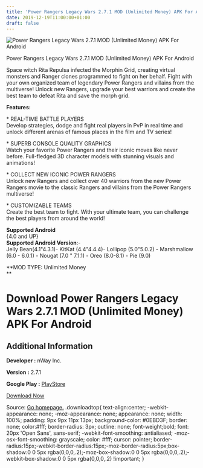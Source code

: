 ```yaml
---
title: 'Power Rangers Legacy Wars 2.7.1 MOD (Unlimited Money) APK For Android'
date: 2019-12-19T11:00:00+01:00
draft: false
---
```


![Power Rangers Legacy Wars 2.7.1 MOD (Unlimited Money) APK For Android](https://i0.wp.com/apkhome.net/wp-content/uploads/2019/12/Power-Rangers-Legacy-Wars-2.7.1-MOD-Unlimited-Money.png "Power Rangers Legacy Wars 2.7.1 MOD (Unlimited Money) APK For Android")

  

Power Rangers Legacy Wars 2.7.1 MOD (Unlimited Money) APK For Android

Space witch Rita Repulsa infected the Morphin Grid, creating virtual monsters and Ranger clones programmed to fight on her behalf. Fight with your own organized team of legendary Power Rangers and villains from the multiverse! Unlock new Rangers, upgrade your best warriors and create the best team to defeat Rita and save the morph grid.

**Features:**

\* REAL-TIME BATTLE PLAYERS  
Develop strategies, dodge and fight real players in PvP in real time and unlock different arenas of famous places in the film and TV series!

\* SUPERB CONSOLE QUALITY GRAPHICS  
Watch your favorite Power Rangers and their iconic moves like never before. Full-fledged 3D character models with stunning visuals and animations!

\* COLLECT NEW ICONIC POWER RANGERS  
Unlock new Rangers and collect over 40 warriors from the new Power Rangers movie to the classic Rangers and villains from the Power Rangers multiverse!

\* CUSTOMIZABLE TEAMS  
Create the best team to fight. With your ultimate team, you can challenge the best players from around the world!

**Supported Android**  
{4.0 and UP}  
**Supported Android Version**:-  
Jelly Bean(4.1"4.3.1)- KitKat (4.4"4.4.4)- Lollipop (5.0"5.0.2) - Marshmallow (6.0 - 6.0.1) - Nougat (7.0 " 7.1.1) - Oreo (8.0-8.1) - Pie (9.0)

**MOD TYPE: Unlimited Money  
**

Download Power Rangers Legacy Wars 2.7.1 MOD (Unlimited Money) APK For Android
==============================================================================

Additional Information
----------------------

**Developer :** nWay Inc.

**Version :** 2.7.1

**Google Play :** [PlayStore](https://play.google.com/store/apps/details?id=com.nway.powerrangerslegacywars)

  

[Download Now](https://store4app.co/post/power-rangers-legacy-wars-2-7-1-mod-unlimited-money-apk-for-android_1576742790)

  
Source: [Go homepage.](https://store4app.co/post/power-rangers-legacy-wars-2-7-1-mod-unlimited-money-apk-for-android_1576742790) .downloadtop{ text-align:center; -webkit-appearance: none; -moz-appearance: none; appearance: none; width: 100%; padding: 9px 9px 11px 13px; background-color: #0EBD3F; border: none; color:#fff; border-radius: 3px; outline: none; font-weight;bold; font: 20px 'Open Sans', sans-serif; -webkit-font-smoothing: antialiased; -moz-osx-font-smoothing: grayscale; color: #fff; cursor: pointer; border-radius:15px;-webkit-border-radius:15px;-moz-border-radius:5px;box-shadow:0 0 5px rgba(0,0,0,.2);-moz-box-shadow:0 0 5px rgba(0,0,0,.2);-webkit-box-shadow:0 0 5px rgba(0,0,0,.2) !important; }